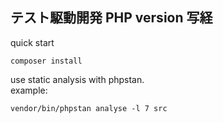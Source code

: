 ## テスト駆動開発 PHP version 写経

quick start
```
composer install
```
use static analysis with phpstan.   
example:
```$xslt
vendor/bin/phpstan analyse -l 7 src
```

